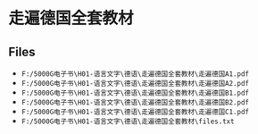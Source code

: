 # 走遍德国全套教材

## Files

- `F:/5000G电子书\H01-语言文字\德语\走遍德国全套教材\走遍德国A1.pdf`
- `F:/5000G电子书\H01-语言文字\德语\走遍德国全套教材\走遍德国A2.pdf`
- `F:/5000G电子书\H01-语言文字\德语\走遍德国全套教材\走遍德国B1.pdf`
- `F:/5000G电子书\H01-语言文字\德语\走遍德国全套教材\走遍德国B2.pdf`
- `F:/5000G电子书\H01-语言文字\德语\走遍德国全套教材\走遍德国C1.pdf`
- `F:/5000G电子书\H01-语言文字\德语\走遍德国全套教材\files.txt`
